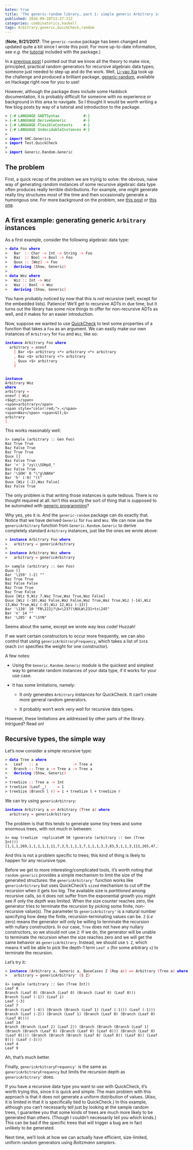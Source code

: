 ```yaml
---
katex: true
title: 'The generic-random library, part 1: simple generic Arbitrary instances'
published: 2016-09-20T22:27:21Z
categories: combinatorics,haskell
tags: Arbitrary,generic,QuickCheck,random
---
```


<p>(<strong>Note, 9/21/2017</strong>: The <code>generic-random</code> package has been changed and updated quite a bit since I wrote this post. For more up-to-date information, see <em>e.g.</em> the <a href="http://hackage.haskell.org/package/generic-random/docs/Generic-Random-Tutorial.html">tutorial</a> included with the package.)</p>
<p>In a <a href="https://byorgey.github.io/blog/posts/2016/03/23/boltzmann-sampling-for-generic-arbitrary-instances.html">previous post</a> I pointed out that we know all the theory to make nice, principled, practical random generators for recursive algebraic data types; someone just needed to step up and do the work. Well, <a href="https://www.eleves.ens.fr/home/xia/">Li-yao Xia</a> took up the challenge and produced a brilliant package, <a href="http://hackage.haskell.org/package/generic-random">generic-random</a>, available on Hackage right now for you to use!</p>
<p>However, although the package does include some Haddock documentation, it is probably difficult for someone with no experience or background in this area to navigate. So I thought it would be worth writing a few blog posts by way of a tutorial and introduction to the package.</p>
<pre class="sourceCode haskell"><code class="sourceCode haskell"><span>&gt;</span> <span style="color:green;">{-# LANGUAGE GADTSyntax           #-}</span>
<span>&gt;</span> <span style="color:green;">{-# LANGUAGE DeriveGeneric        #-}</span>
<span>&gt;</span> <span style="color:green;">{-# LANGUAGE FlexibleContexts     #-}</span>
<span>&gt;</span> <span style="color:green;">{-# LANGUAGE UndecidableInstances #-}</span>
<span>&gt;</span> 
<span>&gt;</span> <span style="color:blue;font-weight:bold;">import</span> <span>GHC</span><span>.</span><span>Generics</span>
<span>&gt;</span> <span style="color:blue;font-weight:bold;">import</span> <span>Test</span><span>.</span><span>QuickCheck</span>
<span>&gt;</span> 
<span>&gt;</span> <span style="color:blue;font-weight:bold;">import</span> <span>Generic</span><span>.</span><span>Random</span><span>.</span><span>Generic</span>
</code></pre>
<h2 id="the-problem">The problem</h2>
<p>First, a quick recap of the problem we are trying to solve: the obvious, naive way of generating random instances of some recursive algebraic data type often produces really terrible distributions. For example, one might generate really tiny structures most of the time and then occasionally generate a humongous one. For more background on the problem, see <a href="https://byorgey.github.io/blog/posts/2013/04/25/random-binary-trees-with-a-size-limited-critical-boltzmann-sampler-2.html">this post</a> or <a href="https://byorgey.github.io/blog/posts/2016/03/23/boltzmann-sampling-for-generic-arbitrary-instances.html">this one</a>.</p>
<h2 id="a-first-example-generating-generic-arbitrary-instances">A first example: generating generic <code>Arbitrary</code> instances</h2>
<p>As a first example, consider the following algebraic data type:</p>
<pre class="sourceCode haskell"><code class="sourceCode haskell"><span>&gt;</span> <span style="color:blue;font-weight:bold;">data</span> <span>Foo</span> <span style="color:blue;font-weight:bold;">where</span>
<span>&gt;</span>   <span>Bar</span>  <span style="color:red;">::</span> <span>Char</span> <span style="color:red;">-&gt;</span> <span>Int</span> <span style="color:red;">-&gt;</span> <span>String</span> <span style="color:red;">-&gt;</span> <span>Foo</span>
<span>&gt;</span>   <span>Baz</span>  <span style="color:red;">::</span> <span>Bool</span> <span style="color:red;">-&gt;</span> <span>Bool</span> <span style="color:red;">-&gt;</span> <span>Foo</span>
<span>&gt;</span>   <span>Quux</span> <span style="color:red;">::</span> <span style="color:red;">[</span><span>Woz</span><span style="color:red;">]</span> <span style="color:red;">-&gt;</span> <span>Foo</span>
<span>&gt;</span>   <span style="color:blue;font-weight:bold;">deriving</span> <span style="color:red;">(</span><span>Show</span><span style="color:red;">,</span> <span>Generic</span><span style="color:red;">)</span>
<span>&gt;</span> 
<span>&gt;</span> <span style="color:blue;font-weight:bold;">data</span> <span>Woz</span> <span style="color:blue;font-weight:bold;">where</span>
<span>&gt;</span>   <span>Wiz</span> <span style="color:red;">::</span> <span>Int</span> <span style="color:red;">-&gt;</span> <span>Woz</span>
<span>&gt;</span>   <span>Waz</span> <span style="color:red;">::</span> <span>Bool</span> <span style="color:red;">-&gt;</span> <span>Woz</span>
<span>&gt;</span>   <span style="color:blue;font-weight:bold;">deriving</span> <span style="color:red;">(</span><span>Show</span><span style="color:red;">,</span> <span>Generic</span><span style="color:red;">)</span>
</code></pre>
<p>You have probably noticed by now that this is <em>not</em> recursive (well, except for the embedded lists). Patience! We’ll get to recursive ADTs in due time, but it turns out the library has some nice things to offer for non-recursive ADTs as well, and it makes for an easier introduction.</p>
<p>Now, suppose we wanted to use <a href="http://hackage.haskell.org/package/QuickCheck">QuickCheck</a> to test some properties of a function that takes a <code>Foo</code> as an argument. We can easily make our own instances of <code>Arbitrary</code> for <code>Foo</code> and <code>Woz</code>, like so:</p>
<pre class="sourceCode haskell"><code class="sourceCode haskell"><span style="color:blue;font-weight:bold;">instance</span> <span>Arbitrary</span> <span>Foo</span> <span style="color:blue;font-weight:bold;">where</span>
  <span>arbitrary</span> <span style="color:red;">=</span> <span>oneof</span>
    <span style="color:red;">[</span> <span>Bar</span> <span>&lt;$&gt;</span> <span>arbitrary</span> <span>&lt;*&gt;</span> <span>arbitrary</span> <span>&lt;*&gt;</span> <span>arbitrary</span>
    <span style="color:red;">,</span> <span>Baz</span> <span>&lt;$&gt;</span> <span>arbitrary</span> <span>&lt;*&gt;</span> <span>arbitrary</span>
    <span style="color:red;">,</span> <span>Quux</span> <span>&lt;$&gt;</span> <span>arbitrary</span>
    <span style="color:red;">]</span>

<span style="color:blue;font-weight:bold;">instance</span> <span>Arbitrary</span> <span>Woz</span> <span style="color:blue;font-weight:bold;">where</span>
  <span>arbitrary</span> <span style="color:red;">=</span> <span>oneof</span>
    <span style="color:red;">[</span> <span>Wiz</span> <span>&lt;$&gt;</span> <span>arbitrary</span>
    <span style="color:red;">,</span> <span>Waz</span> <span>&lt;$&gt;</span> <span>arbitrary</span>
    <span style="color:red;">]</span></code></pre>
<p>This works reasonably well:</p>
<pre><code>λ&gt; sample (arbitrary :: Gen Foo)
Baz True True
Baz False True
Baz True True
Quux []
Baz False True
Bar '&lt;&#039; 3 &quot;zy\\\SOHpO_&quot;
Baz False True
Bar &#039;\SOH&#039; 0 &quot;\&quot;g\NAKm&quot;
Bar &#039;h&#039; (-9) &quot;(t&quot;
Quux [Wiz (-2),Waz False]
Baz False True</code></pre>
<p>The only problem is that writing those instances is quite tedious. There is no thought required at all. Isn’t this exactly the sort of thing that is supposed to be automated with <a href="https://wiki.haskell.org/GHC.Generics">generic programming</a>?</p>
<p>Why yes, yes it is. And the <code>generic-random</code> package can do exactly that. Notice that we have derived <code>Generic</code> for <code>Foo</code> and <code>Woz</code>. We can now use the <code>genericArbitrary</code> function from <code>Generic.Random.Generic</code> to derive completely standard <code>Arbitrary</code> instances, just like the ones we wrote above:</p>
<pre class="sourceCode haskell"><code class="sourceCode haskell"><span>&gt;</span> <span style="color:blue;font-weight:bold;">instance</span> <span>Arbitrary</span> <span>Foo</span> <span style="color:blue;font-weight:bold;">where</span>
<span>&gt;</span>   <span>arbitrary</span> <span style="color:red;">=</span> <span>genericArbitrary</span>
<span>&gt;</span> 
<span>&gt;</span> <span style="color:blue;font-weight:bold;">instance</span> <span>Arbitrary</span> <span>Woz</span> <span style="color:blue;font-weight:bold;">where</span>
<span>&gt;</span>   <span>arbitrary</span> <span style="color:red;">=</span> <span>genericArbitrary</span>
</code></pre>
<pre><code>λ&gt; sample (arbitrary :: Gen Foo)
Quux []
Bar '\159' (-2) ""
Baz True True
Baz False False
Baz True True
Baz True False
Quux [Wiz 9,Wiz 7,Waz True,Waz True,Waz False]
Quux [Wiz (-10),Waz False,Waz False,Waz True,Waz True,Wiz (-14),Wiz 13,Waz True,Wiz (-8),Wiz 12,Wiz (-13)]
Bar '\130' 10 "FN\222j?\b=\237(\NULW\231+ts\245"
Bar 'n' 14 ""
Bar '\205' 4 "\SYN"</code></pre>
<p>Seems about the same, except we wrote way less code! Huzzah!</p>
<p>If we want certain constructors to occur more frequently, we can also control that using <code>genericArbitraryFrequency</code>, which takes a list of <code>Int</code>s (each <code>Int</code> specifies the weight for one constructor).</p>
<p>A few notes:</p>
<ul>
<li><p>Using the <code>Generic.Random.Generic</code> module is the quickest and simplest way to generate random instances of your data type, if it works for your use case.</p></li>
<li><p>It has some limitations, namely:</p>
<ul>
<li><p>It <em>only</em> generates <code>Arbitrary</code> instances for QuickCheck. It can’t create more general random generators.</p></li>
<li><p>It probably won’t work very well for recursive data types.</p></li>
</ul></li>
</ul>
<p>However, these limitations are addressed by other parts of the library. Intrigued? Read on!</p>
<h2 id="recursive-types-the-simple-way">Recursive types, the simple way</h2>
<p>Let’s now consider a simple recursive type:</p>
<pre class="sourceCode haskell"><code class="sourceCode haskell"><span>&gt;</span> <span style="color:blue;font-weight:bold;">data</span> <span>Tree</span> <span>a</span> <span style="color:blue;font-weight:bold;">where</span>
<span>&gt;</span>   <span>Leaf</span>   <span style="color:red;">::</span> <span>a</span>                <span style="color:red;">-&gt;</span> <span>Tree</span> <span>a</span>
<span>&gt;</span>   <span>Branch</span> <span style="color:red;">::</span> <span>Tree</span> <span>a</span> <span style="color:red;">-&gt;</span> <span>Tree</span> <span>a</span> <span style="color:red;">-&gt;</span> <span>Tree</span> <span>a</span>
<span>&gt;</span>   <span style="color:blue;font-weight:bold;">deriving</span> <span style="color:red;">(</span><span>Show</span><span style="color:red;">,</span> <span>Generic</span><span style="color:red;">)</span>
<span>&gt;</span> 
<span>&gt;</span> <span>treeSize</span> <span style="color:red;">::</span> <span>Tree</span> <span>a</span> <span style="color:red;">-&gt;</span> <span>Int</span>
<span>&gt;</span> <span>treeSize</span> <span style="color:red;">(</span><span>Leaf</span> <span style="color:blue;font-weight:bold;">_</span><span style="color:red;">)</span>     <span style="color:red;">=</span> <span class="hs-num">1</span>
<span>&gt;</span> <span>treeSize</span> <span style="color:red;">(</span><span>Branch</span> <span>l</span> <span>r</span><span style="color:red;">)</span> <span style="color:red;">=</span> <span class="hs-num">1</span> <span>+</span> <span>treeSize</span> <span>l</span> <span>+</span> <span>treeSize</span> <span>r</span>
</code></pre>
<p>We can try using <code>genericArbitrary</code>:</p>
<pre class="sourceCode haskell"><code class="sourceCode haskell"><span style="color:blue;font-weight:bold;">instance</span> <span>Arbitrary</span> <span>a</span> <span style="color:red;">=&gt;</span> <span>Arbitrary</span> <span style="color:red;">(</span><span>Tree</span> <span>a</span><span style="color:red;">)</span> <span style="color:blue;font-weight:bold;">where</span>
  <span>arbitrary</span> <span style="color:red;">=</span> <span>genericArbitrary</span></code></pre>
<p>The problem is that this tends to generate some tiny trees and some enormous trees, with not much in between:</p>
<pre><code>λ&gt; map treeSize  replicateM 50 (generate (arbitrary :: Gen (Tree Int)))
[1,1,1,269,1,1,1,1,1,11,7,3,5,1,1,1,7,1,1,1,3,3,83,5,1,1,3,111,265,47,1,3,19,1,11,1,5,3,15,15,1,91,1,13,4097,119,1,15,5,3]</code></pre>
<p>And this is not a problem specific to trees; this kind of thing is likely to happen for any recursive type.</p>
<p>Before we get to more interesting/complicated tools, it’s worth noting that <code>random-generics</code> provides a simple mechanism to limit the size of the generated structures: the <code>genericArbitrary'</code> function works like <code>genericArbitrary</code> but uses QuickCheck’s <code>sized</code> mechanism to cut off the recursion when it gets too big. The available size is <em>partitioned</em> among recursive calls, so it does not suffer from the exponential growth you might see if only the <em>depth</em> was limited. When the size counter reaches zero, the generator tries to terminate the recursion by picking some finite, non-recursive value(s). The parameter to <code>genericArbitrary'</code> is a natural number specifying how deep the finite, recursion-terminating values can be. <code>Z</code> (<em>i.e</em> zero) means the generator will only be willing to terminate the recursion with nullary constructors. In our case, <code>Tree</code> does not have any nullary constructors, so we should not use <code>Z</code>: if we do, the generator will be unable to terminate the recursion when the size reaches zero and we will get the same behavior as <code>genericArbitrary</code>. Instead, we should use <code>S Z</code>, which means it will be able to pick the depth-1 term <code>Leaf x</code> (for some arbitrary <code>x</code>) to terminate the recursion.</p>
<p>Let’s try it:</p>
<pre class="sourceCode haskell"><code class="sourceCode haskell"><span>&gt;</span> <span style="color:blue;font-weight:bold;">instance</span> <span style="color:red;">(</span><span>Arbitrary</span> <span>a</span><span style="color:red;">,</span> <span>Generic</span> <span>a</span><span style="color:red;">,</span> <span>BaseCases</span> <span>Z</span> <span style="color:red;">(</span><span>Rep</span> <span>a</span><span style="color:red;">)</span><span style="color:red;">)</span> <span style="color:red;">=&gt;</span> <span>Arbitrary</span> <span style="color:red;">(</span><span>Tree</span> <span>a</span><span style="color:red;">)</span> <span style="color:blue;font-weight:bold;">where</span>
<span>&gt;</span>   <span>arbitrary</span> <span style="color:red;">=</span> <span>genericArbitrary'</span> <span style="color:red;">(</span><span>S</span> <span>Z</span><span style="color:red;">)</span>
</code></pre>
<pre><code>λ&gt; sample (arbitrary :: Gen (Tree Int))
Leaf 0
Branch (Leaf 0) (Branch (Leaf 0) (Branch (Leaf 0) (Leaf 0)))
Branch (Leaf (-1)) (Leaf 1)
Leaf (-3)
Leaf 7
Branch (Leaf (-4)) (Branch (Branch (Leaf 1) (Leaf (-1))) (Leaf (-1)))
Branch (Leaf (-2)) (Branch (Leaf 1) (Branch (Leaf 0) (Branch (Leaf 0) (Leaf 0))))
Leaf 14
Branch (Branch (Leaf 2) (Leaf 2)) (Branch (Branch (Branch (Leaf 1) (Branch (Branch (Leaf 0) (Branch (Leaf 0) (Leaf 0))) (Branch (Leaf 0) (Leaf 0)))) (Branch (Branch (Branch (Leaf 0) (Leaf 0)) (Leaf 0)) (Leaf 0))) (Leaf (-3)))
Leaf 4
Leaf 9</code></pre>
<p>Ah, that’s much better.</p>
<p>Finally, <code>genericArbitraryFrequency'</code> is the same as <code>genericArbitraryFrequency</code> but limits the recursion depth as <code>genericArbitrary'</code> does.</p>
<p>If you have a recursive data type you want to use with QuickCheck, it’s worth trying this, since it is quick and simple. The main problem with this approach is that it does not generate a uniform distribution of values. (Also, it is limited in that it is specifically tied to QuickCheck.) In this example, although you can’t necessarily tell just by looking at the sample random trees, I guarantee you that some kinds of trees are much more likely to be generated than others. (Though I couldn’t necessarily tell you which kinds.) This can be bad if the specific trees that will trigger a bug are in fact unlikely to be generated.</p>
<p>Next time, we’ll look at how we can actually have efficient, size-limited, uniform random generators using <em>Boltzmann samplers</em>.</p>

